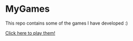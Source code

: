 # MyGames

This repo contains some of the games I have developed :)

[Click here to play them!](https://berohlfs.github.io/MyGames/)
